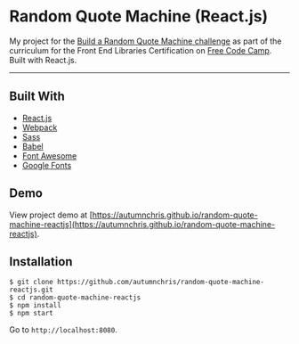 # Random Quote Machine (React.js)

My project for the [Build a Random Quote Machine challenge](https://learn.freecodecamp.org/front-end-libraries/front-end-libraries-projects/build-a-random-quote-machine) as part of the curriculum for the Front End Libraries Certification on [Free Code Camp](https://www.freecodecamp.org). Built with React.js.

---

## Built With
* [React.js](https://reactjs.org)
* [Webpack](https://webpack.js.org)
* [Sass](http://sass-lang.com)
* [Babel](https://babeljs.io)
* [Font Awesome](https://fontawesome.com)
* [Google Fonts](https://fonts.google.com)

## Demo

View project demo at [https://autumnchris.github.io/random-quote-machine-reactjs](https://autumnchris.github.io/random-quote-machine-reactjs).

## Installation

```
$ git clone https://github.com/autumnchris/random-quote-machine-reactjs.git
$ cd random-quote-machine-reactjs
$ npm install
$ npm start
```

Go to `http://localhost:8080`.
